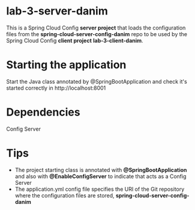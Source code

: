 # lab-3-server-danim

This is a Spring Cloud Config **server project** that loads the configuration files from the **spring-cloud-server-config-danim** repo to be used by the Spring Cloud Config **client project** **lab-3-client-danim**.

# Starting the application

Start the Java class annotated by @SpringBootApplication and check it's started correctly in http://localhost:8001

# Dependencies

Config Server

# Tips

- The project starting class is annotated with **@SpringBootApplication** and also with **@EnableConfigServer** to indicate that acts as a Config Server
- The application.yml config file specifies the URI of the Git repository where the configuration files are stored, **spring-cloud-server-config-danim**
